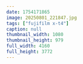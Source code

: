 ```yaml
---
date: 1754171865
image: 20250801_221847.jpg
tags: ["fujifilm x-t4"]
caption: null
thumbnail_width: 1080
thumbnail_height: 979
full_width: 4160
full_height: 3772
---
```

